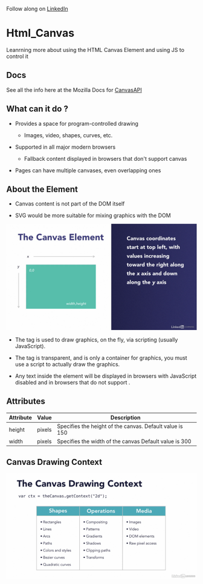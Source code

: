 Follow along on [LinkedIn](https://www.linkedin.com/learning/learning-html-canvas)

# Html_Canvas
Leanrning more about using the HTML Canvas Element and using JS to control it

## Docs

See all the info here at the Mozilla Docs for [CanvasAPI](https://developer.mozilla.org/en-US/docs/Web/API/Canvas_API)

## What can it do ?

- Provides a space for program-controlled drawing
    
    - Images, video, shapes, curves, etc.

- Supported in all major modern browsers

    - Fallback content displayed in browsers that don't support canvas

- Pages can have multiple canvases, even overlapping ones

## About the Element

- Canvas content is not part of the DOM itself

- SVG would be more suitable for mixing graphics with the DOM

![Canvas Element image of a rectangle](/img/CanvasElement.PNG)

- The <canvas> tag is used to draw graphics, on the fly, via scripting (usually JavaScript).

- The <canvas> tag is transparent, and is only a container for graphics, you must use a script to actually draw the graphics.

- Any text inside the <canvas> element will be displayed in browsers with JavaScript disabled and in browsers that do not support <canvas>.

## Attributes

Attribute  | Value  | Description
---------- | ------ | --------
height | pixels | Specifies the height of the canvas. Default value is 150
width | pixels | Specifies the width of the canvas Default value is 300

## Canvas Drawing Context

![Canvas Elements Drawing Context](/img/CanvasContext.PNG)
